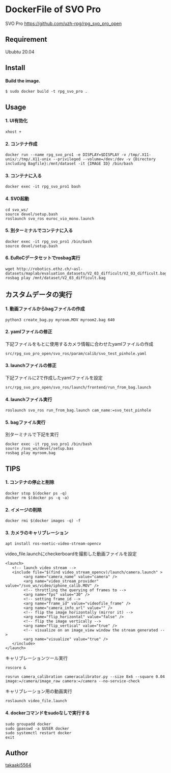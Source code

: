 DockerFile of SVO Pro
====

SVO Pro
https://github.com/uzh-rpg/rpg_svo_pro_open

<!--
## Description
## Demo
-->

## Requirement
Ububtu 20.04

## Install

#### Build the image.
```
$ sudo docker build -t rpg_svo_pro .
```

## Usage

#### 1. UI有効化
```
xhost +
```
#### 2. コンテナ作成
```
docker run --name rpg_svo_pro1 -e DISPLAY=$DISPLAY -v /tmp/.X11-unix/:/tmp/.X11-unix --privileged --volume=/dev:/dev -v {Directory including Bagfile}:/mnt/dataset -it {IMAGE ID} /bin/bash
```

#### 3. コンテナに入る
```
docker exec -it rpg_svo_pro1 bash
```

#### 4. SVO起動
```
cd svo_ws/
source devel/setup.bash
roslaunch svo_ros euroc_vio_mono.launch
```

#### 5. 別ターミナルでコンテナに入る
```
docker exec -it rpg_svo_pro1 /bin/bash
source devel/setup.bash
```

#### 6. EuRoCデータセットでrosbag実行
```
wget http://robotics.ethz.ch/~asl-datasets/maplab/evaluation_datasets/V2_03_difficult/V2_03_difficult.bag
rosbag play /mnt/dataset/V2_03_difficult.bag
```

## カスタムデータの実行

#### 1. 動画ファイルからbagファイルの作成
```
python3 create_bag.py myroom.MOV myroom2.bag 640
```

#### 2. yamlファイルの修正

下記ファイルをもとに使用するカメラ情報に合わせたyamlファイルの作成
```
src/rpg_svo_pro_open/svo_ros/param/calib/svo_test_pinhole.yaml 
```
#### 3. launchファイルの修正

下記ファイルに2で作成したyamlファイルを設定
```
src/rpg_svo_pro_open/svo_ros/launch/frontend/run_from_bag.launch
```

#### 4. launchファイル実行
```
roslaunch svo_ros run_from_bag.launch cam_name:=svo_test_pinhole
```

#### 5. bagファイル実行

別ターミナルで下記を実行
```
docker exec -it rpg_svo_pro1 /bin/bash
source /svo_ws/devel/setup.bas
rosbag play myroom.bag 
```

## TIPS

#### 1. コンテナの停止と削除
```
docker stop $(docker ps -q)
docker rm $(docker ps -q -a)
```

#### 2. イメージの削除
```
docker rmi $(docker images -q) -f
```

#### 3. カメラのキャリブレーション
```
apt install ros-noetic-video-stream-opencv
```

video_file.launchにcheckerboardを撮影した動画ファイルを設定
```
<launch>
   <!-- launch video stream -->
   <include file="$(find video_stream_opencv)/launch/camera.launch" >
	  	<arg name="camera_name" value="camera" />
	  	<arg name="video_stream_provider" value="/svo_ws/video/iphone_calib.MOV" />
	  	<!-- throttling the querying of frames to -->
	  	<arg name="fps" value="30" />
	  	<!-- setting frame_id -->
	  	<arg name="frame_id" value="videofile_frame" />
	  	<arg name="camera_info_url" value="" />
	  	<!-- flip the image horizontally (mirror it) -->
	  	<arg name="flip_horizontal" value="false" />
	  	<!-- flip the image vertically -->
	  	<arg name="flip_vertical" value="true" />
	  	<!-- visualize on an image_view window the stream generated -->
	  	<arg name="visualize" value="true" />
   </include>
</launch>
```

キャリブレーションツール実行


```
roscore &

rosrun camera_calibration cameracalibrator.py --size 8x6 --square 0.04 image:=/camera/image_raw camera:=/camera --no-service-check
```

キャリブレーション用の動画実行
```
roslaunch video_file.launch 
```

#### 4. dockerコマンドをsudoなしで実行する
```
sudo groupadd docker
sudo gpasswd -a $USER docker
sudo systemctl restart docker
exit
```


<!--
## Contribution
-->

## Author

[takaaki5564](https://github.com/takaaki5564/)
